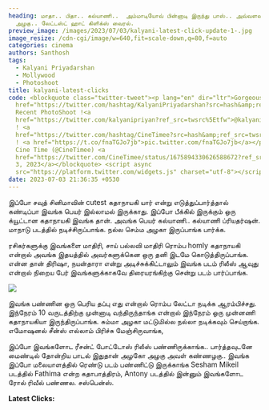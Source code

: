 ```yaml
---
heading: மாதா.. பிதா.. கல்யாணி..  அம்மாடியோவ் பின்னாடி இருந்து பாஸ்.. அவ்வளவு
  அழகு.. லேட்டஸ்ட் ஹாட் கிளிக்ஸ் வைரல்.
preview_image: /images/2023/07/03/kalyani-latest-click-update-1-.jpg
image_resize: /cdn-cgi/image/w=640,fit=scale-down,q=80,f=auto
categories: cinema
authors: Santhosh
tags:
  - Kalyani Priyadarshan
  - Mollywood
  - Photoshoot
title: kalyani-latest-clicks
code: <blockquote class="twitter-tweet"><p lang="en" dir="ltr">Gorgeous <a
  href="https://twitter.com/hashtag/KalyaniPriyadarshan?src=hash&amp;ref_src=twsrc%5Etfw">#KalyaniPriyadarshan</a>
  Recent PhotoShoot !<a
  href="https://twitter.com/kalyanipriyan?ref_src=twsrc%5Etfw">@kalyanipriyan</a>
  ! <a
  href="https://twitter.com/hashtag/CineTimee?src=hash&amp;ref_src=twsrc%5Etfw">#CineTimee</a>
  ! <a href="https://t.co/fnaTGJo7jb">pic.twitter.com/fnaTGJo7jb</a></p>&mdash;
  Cine Time (@CineTimee) <a
  href="https://twitter.com/CineTimee/status/1675894330626588672?ref_src=twsrc%5Etfw">July
  3, 2023</a></blockquote> <script async
  src="https://platform.twitter.com/widgets.js" charset="utf-8"></script>
date: 2023-07-03 21:36:35 +0530
---
```



இப்போ சவுத் சினிமாவின் cutest கதாநாயகி யார் என்று எடுத்துப்பார்த்தால் கண்டிப்பா இவங்க பெயர் இல்லாமல் இருக்காது. இப்போ பீக்கில் இருக்கும் ஒரு க்யூட்டான கதாநாயகி இவங்க தான். அவங்க பெயர் கல்யாணி.. கல்யாணி ப்ரியதர்ஷன். மாநாடு படத்தில் நடிச்சிருப்பாங்க. நல்ல செம்ம அழகா இருப்பாங்க பார்க்க. 

ரசிகர்களுக்கு இவங்களை மாதிரி, சாய் பல்லவி மாதிரி ரொம்ப homly கதாநாயகி என்றால் அவங்க இதயத்தில் அவர்களுக்கென ஒரு தனி இடமே கொடுத்திருப்பாங்க. என்ன தான் திரிஷா, நயன்தாரா என்று அடிச்சுக்கிட்டாலும் இவங்க படம் ரிலீஸ் ஆவுது என்றால் நிறைய பேர் இவங்களுக்காகவே திரையரங்கிற்கு சென்று படம் பார்ப்பாங்க.

![](/images/2023/07/03/kalyani-latest-click-update-2-.jpg)

இவங்க பண்ணின ஒரு பெரிய தப்பு எது என்றால் ரொம்ப லேட்டா நடிக்க ஆரம்பிச்சது. இந்நேரம் 10 வருடத்திற்கு முன்னாடி வந்திருந்தாங்க என்றால் இந்நேரம் ஒரு முன்னணி கதாநாயகியா இருந்திருப்பாங்க. சும்மா அழகா மட்டுமில்ல நல்லா நடிக்கவும் செய்றாங்க. எமோஷனல் சீன்ஸ் எல்லாம் பிரிச்சு மேஞ்சிருவாங்க,

இப்போ இவங்களோட ரீசன்ட் போட்டோஸ் ரிலீஸ் பண்ணிருக்காங்க.. பார்த்தவுடனே மைண்டில் தோன்றிய பாடல் இதுதான் அழகோ அழகு அவள் கண்ணழகு.. இவங்க இப்போ மலையாளத்தில் ரெண்டு படம் பண்ணிட்டு இருக்காங்க Sesham Mikeil படத்தில் Fathima என்ற கதாபாத்திரம், Antony படத்தில் இன்னும் இவங்களோட ரோல் ரிவீல் பண்ணல. சஸ்பென்ஸ்.

**L﻿atest Clicks:**